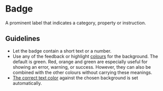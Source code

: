<!-- @license CC0-1.0 -->

# Badge

A prominent label that indicates a category, property or instruction.

## Guidelines

- Let the badge contain a short text or a number.
- Use any of the feedback or highlight [colours](/docs/brand-design-tokens-colour--docs) for the background.
  The default is green.
  Red, orange and green are especially useful for showing an error, warning, or success.
  However, they can also be combined with the other colours without carrying these meanings.
- [The correct text color](?path=/docs/brand-design-tokens-colour--docs#pairing-foreground-with-background-colours) against the chosen background is set automatically.
